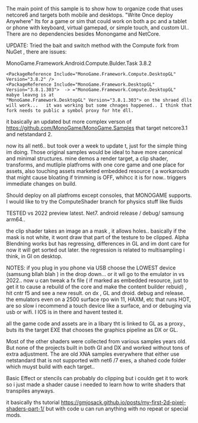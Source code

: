 The main point of this sample is to show how to organize code that uses netcore6 and targets both mobile and desktops.  "Write Once deploy Anywhere"   Its for a game or sim that could work on both a pc and a tablet or phone with keyboard, virtual gamepad, or simple touch, and custom UI..  There are no dependencies besides Monongame and NetCore.

UPDATE:  Tried the bait and switch method with the Compute fork from NuGet  , there are issues:


  MonoGame.Framework.Android.Compute.Bulder.Task 3.8.2

    <PackageReference Include="MonoGame.Framework.Compute.DesktopGL" Version="3.8.2" />
    <PackageReference Include="MonoGame.Framework.DesktopGL" Version="3.8.1.303">  -> ="MonoGame.Framework.Compute.DesktopGL"   mabye leavng is at 
    "MonoGame.Framework.DesktopGL" Version="3.8.1.303"> on the shraed dlls will work...   it was working but some chnages happened.. I think that fork needs to public a symbol proxy for hte dll. 

 it basically an updated but more complex verson of https://github.com/MonoGame/MonoGame.Samples that target netcore3.1 and netstandard 2.

 now its all net6.. but took over a week  to update t, just for the simple thing im doing.   Those original samples would be ideal to have more canonical and minimal structures.   mine demos a render target, a clip shader, transforms, and mutliple platfroms with one core game and one place for assets, also touching assets marketed embedded resource ( a workaroudn that might cause bloating if trimming is OFF, whihcc it is for now.. triggers immediate changes on build. 
 
 Should deploy on all platfroms except consoles, that MONOGAME supports.  I would like to try the ComputeShader branch for physics stuff like fluids
 
 TESTED vs 2022 preview latest.   Net7.    android release / debug/  samsung arm64.. 
 
 the clip shader takes an image an a mask , it  allows holes.. basically if the mask is  not white, it wont draw that part of the testure to be clipped.  Alpha Blendning works but has regressing, differences in GL and im dont care for now it will get sorted out later.   the regression is related to multisampling i think, in Gl on desktop.
 
 NOTES:  if you plug in you phone via USB choose the LOWEST device (samsung bllah blah ) in the drop down... or it wll go to the emulator in vs 2022.. now u can tweak a fx file  ( if marked as embedded resource, just to get it to cause a rebuild of the core and make the content builder rebuid) , hit cntr f5 and see a new result. on dx , GL and droid.    debug and release.
 the emulators even on a 2500 surface rpo win 11, HAXM, etc that runs HOT,  are so slow i recommend a touch device like a surface, and or debuging  via usb or wifi.    I IOS is in there and havent tested it.
 
all the game code and assets are in a libary tht is linked to GL as a proxy., buts its the target EXE that chooses the graphics pipeline as DX or GL.

Most of the other shaders were collected from various samples years old. But none of the projects built in both Gl and DX and worked without tons of extra adjustment.  The are old XNA samples everywhere that either use netstandard that is not supported with net6 /7 exes, a shahed code folder  which muyst build with each target..

Basic Effect or stencils can probably do clipping but i couldn get it to work so i just made a shader cause i needed 
to learn how to write shaders that transpiles anyways.  


it basically ths tutorial https://gmjosack.github.io/posts/my-first-2d-pixel-shaders-part-1/ but with code u can run anything with no repeat or special mods.


